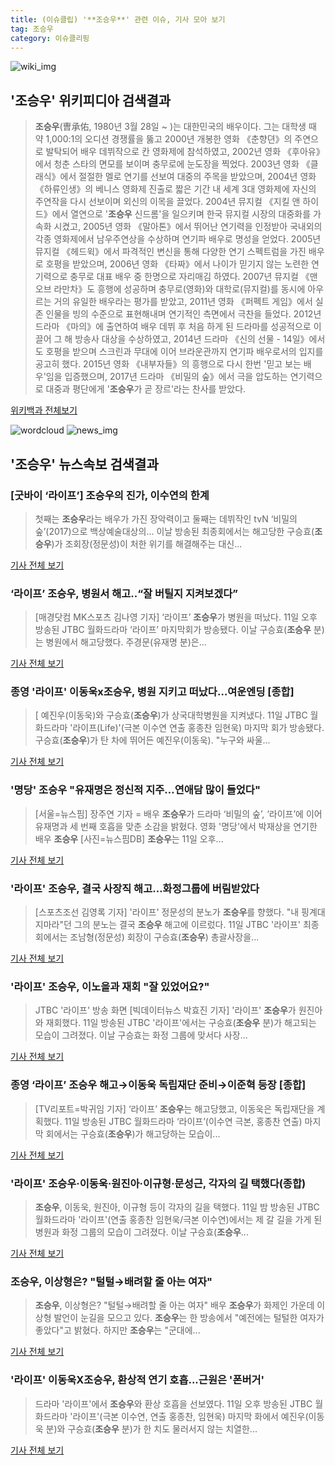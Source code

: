 ```yaml
---
title: (이슈클립) '**조승우**' 관련 이슈, 기사 모아 보기
tag: 조승우
category: 이슈클리핑
---
```

![wiki_img](https://user-images.githubusercontent.com/42597476/44503234-41136a80-a6d0-11e8-9071-6fc6418eafe4.png)
## **'**조승우**'** 위키피디아 검색결과
>**조승우**(曺承佑, 1980년 3월 28일 ~ )는 대한민국의 배우이다. 그는 대학생 때 약 1,000:1의 오디션 경쟁률을 뚫고 2000년 개봉한 영화 《춘향뎐》의 주연으로 발탁되어 배우 데뷔작으로 칸 영화제에 참석하였고, 2002년 영화 《후아유》에서 청춘 스타의 면모를 보이며 충무로에 눈도장을 찍었다. 2003년 영화 《클래식》에서 절절한 멜로 연기를 선보여 대중의 주목을 받았으며, 2004년 영화 《하류인생》의 베니스 영화제 진출로 짧은 기간 내 세계 3대 영화제에 자신의 주연작을 다시 선보이며 외신의 이목을 끌었다. 2004년 뮤지컬 《지킬 앤 하이드》에서 열연으로 '**조승우** 신드롬'을 일으키며 한국 뮤지컬 시장의 대중화를 가속화 시켰고, 2005년 영화 《말아톤》에서 뛰어난 연기력을 인정받아 국내외의 각종 영화제에서 남우주연상을 수상하며 연기파 배우로 명성을 얻었다. 2005년 뮤지컬 《헤드윅》에서 파격적인 변신을 통해 다양한 연기 스펙트럼을 가진 배우로 호평을 받았으며, 2006년 영화 《타짜》에서 나이가 믿기지 않는 노련한 연기력으로 충무로 대표 배우 중 한명으로 자리매김 하였다. 2007년 뮤지컬 《맨 오브 라만차》도 흥행에 성공하며 충무로(영화)와 대학로(뮤지컬)를 동시에 아우르는 거의 유일한 배우라는 평가를 받았고, 2011년 영화 《퍼펙트 게임》에서 실존 인물을 빙의 수준으로 표현해내며 연기적인 측면에서 극찬을 들었다. 2012년 드라마 《마의》에 출연하여 배우 데뷔 후 처음 하게 된 드라마를 성공적으로 이끌어 그 해 방송사 대상을 수상하였고, 2014년 드라마 《신의 선물 - 14일》에서도 호평을 받으며 스크린과 무대에 이어 브라운관까지 연기파 배우로서의 입지를 공고히 했다. 2015년 영화 《내부자들》의 흥행으로 다시 한번 '믿고 보는 배우'임을 입증했으며, 2017년 드라마 《비밀의 숲》에서 극을 압도하는 연기력으로 대중과 평단에게 '**조승우**가 곧 장르'라는 찬사를 받았다.

<a href="https://ko.wikipedia.org/wiki/조승우" target="_blank">위키백과 전체보기</a>

![wordcloud](https://s3.ap-northeast-2.amazonaws.com/lyrics101-wordcloud/2018-09-12-1536682873.png)
![news_img](https://user-images.githubusercontent.com/42597476/44507050-1206f400-a6e4-11e8-8d98-7ffbfebb353f.png)
## **'**조승우**'** 뉴스속보 검색결과
### [굿바이 ‘라이프’] **조승우**의 진가, 이수연의 한계

>첫째는 **조승우**라는 배우가 가진 장악력이고 둘째는 데뷔작인 tvN ‘비밀의 숲’(2017)으로 백상예술대상의... 이날 방송된 최종회에서는 해고당한 구승효(**조승우**)가 조회장(정문성)이 처한 위기를 해결해주는 대신...

<a href="http://biz.heraldcorp.com/culture/view.php?ud=201809120031213321606_1" target="_blank">기사 전체 보기</a>

### ‘라이프’ **조승우**, 병원서 해고..“잘 버틸지 지켜보겠다”

>[매경닷컴 MK스포츠 김나영 기자] ‘라이프’ **조승우**가 병원을 떠났다. 11일 오후 방송된 JTBC 월화드라마 ‘라이프’ 마지막회가 방송됐다. 이날 구승효(**조승우** 분)는 병원에서 해고당했다. 주경문(유재명 분)은...

<a href="http://sports.mk.co.kr/view.php?year=2018&no=573972" target="_blank">기사 전체 보기</a>

### 종영 '라이프' 이동욱x**조승우**, 병원 지키고 떠났다…여운엔딩 [종합]

>[ 예진우(이동욱)와 구승효(**조승우**)가 상국대학병원을 지켜냈다. 11일 JTBC 월화드라마 '라이프(Life)'(극본 이수연 연출 홍종찬 임현욱) 마지막 회가 방송됐다. 구승효(**조승우**)가 탄 차에 뛰어든 예진우(이동욱). "누구와 싸울...

<a href="http://www.mydaily.co.kr/new_yk/html/read.php?newsid=201809120034765721&ext=na" target="_blank">기사 전체 보기</a>

### '명당' **조승우** "유재명은 정신적 지주…연애담 많이 들었다"

>[서울=뉴스핌] 장주연 기자 = 배우 **조승우**가 드라마 ‘비밀의 숲’, ‘라이프’에 이어 유재명과 세 번째 호흡을 맞춘 소감을 밝혔다. 영화 '명당'에서 박재상을 연기한 배우 **조승우** [사진=뉴스핌DB] **조승우**는 11일 오후...

<a href="http://www.newspim.com/news/view/20180911000554" target="_blank">기사 전체 보기</a>

### '라이프' **조승우**, 결국 사장직 해고…화정그룹에 버림받았다

>[스포츠조선 김영록 기자] '라이프' 정문성의 분노가 **조승우**를 향했다. "내 핑계대지마라"던 그의 분노는 결국 **조승우** 해고에 이르렀다. 11일 JTBC '라이프' 최종회에서는 조남형(정문성) 회장이 구승효(**조승우**) 총괄사장을...

<a href="http://sports.chosun.com/news/ntype.htm?id=201809120100098530007630&servicedate=20180911" target="_blank">기사 전체 보기</a>

### '라이프' **조승우**, 이노을과 재회 "잘 있었어요?"

>JTBC '라이프' 방송 화면 [빅데이터뉴스 박효진 기자] '라이프' **조승우**가 원진아와 재회했다. 11일 방송된 JTBC '라이프'에서는 구승효(**조승우** 분)가 해고되는 모습이 그려졌다. 이날 구승효는 화정 그룹에 맞서다 사장...

<a href="http://www.thebigdata.co.kr/view.php?ud=20180912005219377d474ea8690_23" target="_blank">기사 전체 보기</a>

### 종영 ‘라이프’ **조승우** 해고→이동욱 독립재단 준비→이준혁 등장 [종합]

>[TV리포트=박귀임 기자] ‘라이프’ **조승우**는 해고당했고, 이동욱은 독립재단을 계획했다. 11일 방송된 JTBC 월화드라마 ‘라이프’(이수연 극본, 홍종찬 연출) 마지막 회에서는 구승효(**조승우**)가 해고당하는 모습이...

<a href="http://www.tvreport.co.kr/?c=news&m=newsview&idx=1079389" target="_blank">기사 전체 보기</a>

### '라이프' **조승우**·이동욱·원진아·이규형·문성근, 각자의 길 택했다(종합)

>**조승우**, 이동욱, 원진아, 이규형 등이 각자의 길을 택했다. 11일 밤 방송된 JTBC 월화드라마 '라이프'(연출 홍종찬 임현욱/극본 이수연)에서는 제 갈 길을 가게 된 병원과 화정 그룹의 모습이 그려졌다. 이날 구승효(**조승우**...

<a href="http://biz.heraldcorp.com/view.php?ud=201809112309353070722_1" target="_blank">기사 전체 보기</a>

### **조승우**, 이상형은? "털털→배려할 줄 아는 여자"

>**조승우**, 이상형은? "털털→배려할 줄 아는 여자" 배우 **조승우**가 화제인 가운데 이상형 발언이 눈길을 모으고 있다. **조승우**는 한 방송에서 "예전에는 털털한 여자가 좋았다"고 밝혔다. 하지만 **조승우**는 "군대에...

<a href="http://www.viva100.com/main/view.php?key=20180912000101593" target="_blank">기사 전체 보기</a>

### '라이프' 이동욱X**조승우**, 환상적 연기 호흡...근원은 '폰버거'

>드라마 '라이프'에서 **조승우**와 환상 호흡을 선보였다. 11일 오후 방송된 JTBC 월화드라마 '라이프'(극본 이수연, 연출 홍종찬, 임현욱) 마지막 화에서 예진우(이동욱 분)와 구승효(**조승우** 분)가 한 치도 물러서지 않는 치열한...

<a href="http://www.ccdailynews.com/news/articleView.html?idxno=978799" target="_blank">기사 전체 보기</a>


